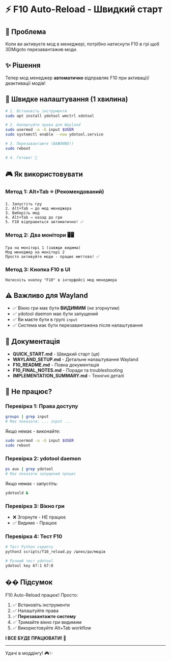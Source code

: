 # ⚡ F10 Auto-Reload - Швидкий старт

## 🎯 Проблема

Коли ви активуєте мод в менеджері, потрібно натиснути F10 в грі щоб 3DMigoto перезавантажив моди.

## ✨ Рішення

Тепер мод менеджер **автоматично** відправляє F10 при активації/деактивації модів!

## 🚀 Швидке налаштування (1 хвилина)

```bash
# 1. Встановіть інструменти
sudo apt install ydotool wmctrl xdotool

# 2. Налаштуйте права для Wayland
sudo usermod -a -G input $USER
sudo systemctl enable --now ydotool.service

# 3. Перезавантажте (ВАЖЛИВО!)
sudo reboot

# 4. Готово! 🎉
```

## 🎮 Як використовувати

### Метод 1: Alt+Tab ⭐ (Рекомендований)

```
1. Запустіть гру
2. Alt+Tab → до мод менеджера
3. Виберіть мод
4. Alt+Tab → назад до гри
5. F10 відправиться автоматично! ✅
```

### Метод 2: Два монітори 🖥️🖥️

```
Гра на моніторі 1 (завжди видима)
Мод менеджер на моніторі 2
Просто активуйте моди - працює миттєво! ✅
```

### Метод 3: Кнопка F10 в UI

```
Натисніть кнопку "F10" в інтерфейсі мод менеджера
```

## ⚠️ Важливо для Wayland

- ✅ Вікно гри має бути **ВИДИМИМ** (не згорнутим)
- ✅ ydotool daemon має бути запущений
- ✅ Ви маєте бути в групі `input`
- ✅ Система має бути перезавантажена після налаштування

## 📖 Документація

- **QUICK_START.md** - Швидкий старт (це)
- **WAYLAND_SETUP.md** - Детальне налаштування Wayland
- **F10_README.md** - Повна документація
- **F10_FINAL_NOTES.md** - Поради та troubleshooting
- **IMPLEMENTATION_SUMMARY.md** - Технічні деталі

## 🐛 Не працює?

### Перевірка 1: Права доступу

```bash
groups | grep input
# Має показати: ... input ...
```

Якщо немає - виконайте:
```bash
sudo usermod -a -G input $USER
sudo reboot
```

### Перевірка 2: ydotool daemon

```bash
ps aux | grep ydotool
# Має показати запущений процес
```

Якщо немає - запустіть:
```bash
ydotoold &
```

### Перевірка 3: Вікно гри

- ❌ Згорнуте - НЕ працює
- ✅ Видиме - Працює

### Перевірка 4: Тест F10

```bash
# Тест Python скрипту
python3 scripts/f10_reload.py /шлях/до/модів

# Ручний тест ydotool
ydotool key 67:1 67:0
```

## �� Підсумок

F10 Auto-Reload працює! Просто:

1. ✅ Встановіть інструменти
2. ✅ Налаштуйте права
3. ✅ **Перезавантажте систему**
4. ✅ Тримайте вікно гри видимим
5. ✅ Використовуйте Alt+Tab workflow

**І ВСЕ БУДЕ ПРАЦЮВАТИ! 🎉**

---

Удачі в моддінгу! 🎮✨
